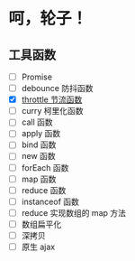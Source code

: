 # 呵，轮子！

## 工具函数

  - [ ] Promise
  - [ ] debounce 防抖函数
  - [x] [throttle 节流函数](./utils/throttle.js)
  - [ ] curry 柯里化函数
  - [ ] call 函数
  - [ ] apply 函数
  - [ ] bind 函数
  - [ ] new 函数
  - [ ] forEach 函数
  - [ ] map 函数
  - [ ] reduce 函数
  - [ ] instanceof 函数
  - [ ] reduce 实现数组的 map 方法
  - [ ] 数组扁平化
  - [ ] 深拷贝
  - [ ] 原生 ajax
